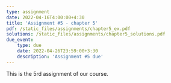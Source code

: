 ```yaml
---
type: assignment
date: 2022-04-16T4:00:00+4:30
title: 'Assignment #5 - chapter 5'
pdf: /static_files/assignments/chapter5_ex.pdf
solutions: /static_files/assignments/chapter5_solutions.pdf
due_event: 
    type: due
    date: 2022-04-26T23:59:00+3:30
    description: 'Assignment #5 due'
---
```

This is the 5rd assignment of our course.
